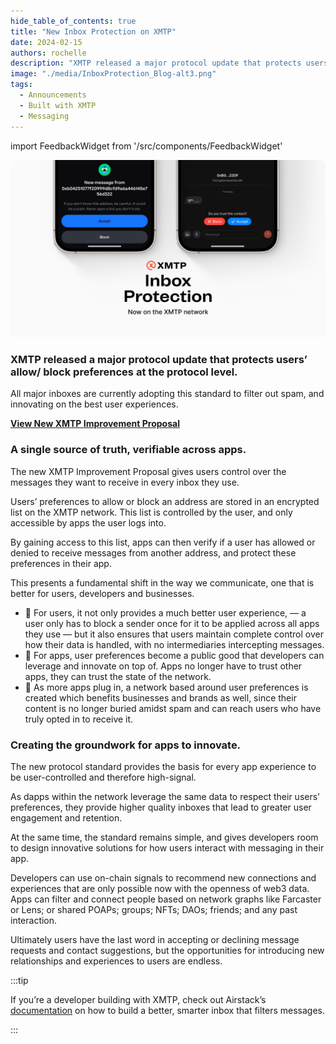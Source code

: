 ```yaml
---
hide_table_of_contents: true
title: "New Inbox Protection on XMTP"
date: 2024-02-15
authors: rochelle
description: "XMTP released a major protocol update that protects users’ allow/ block preferences at the protocol level."
image: "./media/InboxProtection_Blog-alt3.png"
tags:
  - Announcements
  - Built with XMTP
  - Messaging
---
```


import FeedbackWidget from '/src/components/FeedbackWidget'

![XMTP Inbox Protection illustrated using contact Accept and Block buttons in mobile apps](./media/InboxProtection_Blog-alt3.png)

### XMTP released a major protocol update that protects users’ allow/ block preferences at the protocol level.

All major inboxes are currently adopting this standard to filter out spam, and innovating on the best user experiences.

<!--truncate-->

[**View New XMTP Improvement Proposal**](https://community.xmtp.org/t/xip-42-universal-allow-and-block-preferences/544)

### A single source of truth, verifiable across apps.

The new XMTP Improvement Proposal gives users control over the messages they want to receive in every inbox they use. 

Users’ preferences to allow or block an address are stored in an encrypted list on the XMTP network. This list is controlled by the user, and only accessible by apps the user logs into.

By gaining access to this list, apps can then verify if a user has allowed or denied to receive messages from another address, and protect these preferences in their app. 

This presents a fundamental shift in the way we communicate, one that is better for users, developers and businesses.

- 🤝 For users, it not only provides a much better user experience, — a user only has to block a sender once for it to be applied across all apps they use — but it also ensures that users maintain complete control over how their data is handled, with no intermediaries intercepting messages.
- 🌱 For apps, user preferences become a public good that developers can leverage and innovate on top of. Apps no longer have to trust other apps, they can trust the state of the network.
- 💌 As more apps plug in, a network based around user preferences is created which benefits businesses and brands as well, since their content is no longer buried amidst spam and can reach users who have truly opted in to receive it.

### Creating the groundwork for apps to innovate.

The new protocol standard provides the basis for every app experience to be user-controlled and therefore high-signal. 

As dapps within the network leverage the same data to respect their users’ preferences, they provide higher quality inboxes that lead to greater user engagement and retention. 

At the same time, the standard remains simple, and gives developers room to design innovative solutions for how users interact with messaging in their app. 

Developers can use on-chain signals to recommend new connections and experiences that are only possible now with the openness of web3 data. Apps can filter and connect people based on network graphs like Farcaster or Lens; or shared POAPs; groups; NFTs; DAOs; friends; and any past interaction. 

Ultimately users have the last word in accepting or declining message requests and contact suggestions, but the opportunities for introducing new relationships and experiences to users are endless. 

:::tip

If you’re a developer building with XMTP, check out Airstack’s [documentation](https://docs.airstack.xyz/airstack-docs-and-faqs/guides/xmtp/spam-filters) on how to build a better, smarter inbox that filters messages.

:::